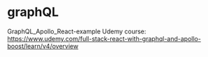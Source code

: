 # graphQL
GraphQL_Apollo_React-example
Udemy course: https://www.udemy.com/full-stack-react-with-graphql-and-apollo-boost/learn/v4/overview
